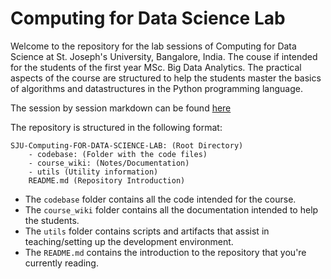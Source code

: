 # Computing for Data Science Lab

Welcome to the repository for the lab sessions of Computing for Data Science at St. Joseph's University, Bangalore, India. The couse if intended for the students of the first year MSc. Big Data Analytics. The practical aspects of the course are structured to help the students master the basics of algorithms and datastructures in the Python programming language.

The session by session markdown can be found [here](./course_wiki/README.md)

The repository is structured in the following format:
```
SJU-Computing-FOR-DATA-SCIENCE-LAB: (Root Directory)
    - codebase: (Folder with the code files)
    - course_wiki: (Notes/Documentation)
    - utils (Utility information)
    README.md (Repository Introduction)
```

- The `codebase` folder contains all the code intended for the course.
- The `course_wiki` folder contains all the documentation intended to help the students.
- The `utils` folder contains scripts and artifacts that assist in teaching/setting up the development environment.
- The `README.md` contains the introduction to the repository that you're currently reading.

